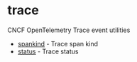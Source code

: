 
# trace

CNCF OpenTelemetry Trace event utilities

* [spankind](trace/spankind.md) - Trace span kind
* [status](trace/status.md) - Trace status
